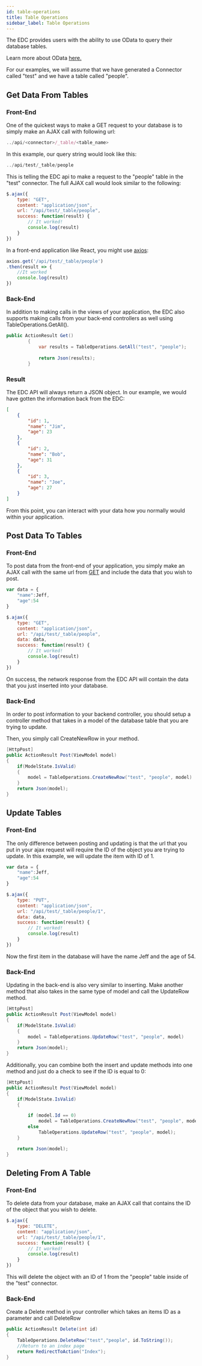 ```yaml
---
id: table-operations
title: Table Operations
sidebar_label: Table Operations
---
```


The EDC provides users with the ability to use OData to query their database tables.  

Learn more about OData <a href="https://www.odata.org/getting-started/" target="_blank">here.</a>  

For our examples, we will assume that we have generated a Connector called "test" and we have a table called "people".  

## Get Data From Tables  

### Front-End

One of the quickest ways to make a GET request to your database is to simply make an AJAX call with following url:  

```js
../api/<connector>/_table/<table_name>
```  

In this example, our query string would look like this:  

```js
../api/test/_table/people
```  

This is telling the EDC api to make a request to the "people" table in the "test" connector. The full AJAX call would look similar to the following:  

```js
$.ajax({
    type: "GET",
    content: "application/json",
    url: "/api/test/_table/people",
    success: function(result) {
        // It worked!
        console.log(result)
    }
})
```  

In a front-end application like React, you might use [axios](#):  

```js
axios.get('/api/test/_table/people')
.then(result => {
    //It worked
    console.log(result)
})
```  

### Back-End  

In addition to making calls in the views of your application, the EDC also supports making calls from your back-end controllers as well using TableOperations.GetAll().

```c#
public ActionResult Get()
        {
            var results = TableOperations.GetAll("test", "people");
                                 
            return Json(results);
        }
```

### Result

The EDC API will always return a JSON object. In our example, we would have gotten the information back from the EDC:  

```json
[
    {
        "id": 1,
        "name": "Jim",
        "age": 23
    },
    {
        "id": 2,
        "name": "Bob",
        "age": 31
    },
    {
        "id": 3,
        "name": "Joe",
        "age": 27
    }
]
```  

From this point, you can interact with your data how you normally would within your application.

## Post Data To Tables

### Front-End

To post data from the front-end of your application, you simply make an AJAX call with the same url from [GET](#front-end) and include the data that you wish to post.  

```js
var data = {
    "name":Jeff,
    "age":54
}

$.ajax({
    type: "GET",
    content: "application/json",
    url: "/api/test/_table/people",
    data: data,
    success: function(result) {
        // It worked!
        console.log(result)
    }
})
```  

On success, the network response from the EDC API will contain the data that you just inserted into your database.  

### Back-End

In order to post information to your backend controller, you should setup a controller method that takes in a model of the database table that you are trying to update.  

Then, you simply call CreateNewRow in your method.  

```c#
[HttpPost]
public ActionResult Post(ViewModel model) 
{
    if(ModelState.IsValid)
    {
        model = TableOperations.CreateNewRow("test", "people", model)
    }
    return Json(model);
}
```  

## Update Tables

### Front-End

The only difference between posting and updating is that the url that you put in your ajax request will require the ID of the object you are trying to update. In this example, we will update the item with ID of 1.  

```js
var data = {
    "name":Jeff,
    "age":54
}

$.ajax({
    type: "PUT",
    content: "application/json",
    url: "/api/test/_table/people/1",
    data: data,
    success: function(result) {
        // It worked!
        console.log(result)
    }
})
```  

Now the first item in the database will have the name Jeff and the age of 54.  

### Back-End

Updating in the back-end is also very similar to inserting. Make another method that also takes in the same type of model and call the UpdateRow method.  

```c#
[HttpPost]
public ActionResult Post(ViewModel model) 
{
    if(ModelState.IsValid)
    {
        model = TableOperations.UpdateRow("test", "people", model)
    }
    return Json(model);
}
```  

Additionally, you can combine both the insert and update methods into one method and just do a check to see if the ID is equal to 0:  

```c#
[HttpPost]
public ActionResult Post(ViewModel model)
{
    if(ModelState.IsValid)
    {

        if (model.Id == 0)
            model = TableOperations.CreateNewRow("test", "people", model);
        else
            TableOperations.UpdateRow("test", "people", model);
    }

    return Json(model);
}
```  

## Deleting From A Table

### Front-End

To delete data from your database, make an AJAX call that contains the ID of the object that you wish to delete.  

```js
$.ajax({
    type: "DELETE",
    content: "application/json",
    url: "/api/test/_table/people/1",
    success: function(result) {
        // It worked!
        console.log(result)
    }
})
```  

This will delete the object with an ID of 1 from the "people" table inside of the "test" connector.

### Back-End

Create a Delete method in your controller which takes an items ID as a parameter and call DeleteRow  

```c#
public ActionResult Delete(int id)
{
    TableOperations.DeleteRow("test","people", id.ToString());
    //Return to an index page
    return RedirectToAction("Index");
}
```
